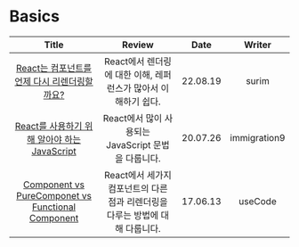 # Basics

|                                                                                       Title                                                                                        |                                    Review                                     |   Date   |    Writer    |
| :--------------------------------------------------------------------------------------------------------------------------------------------------------------------------------: | :---------------------------------------------------------------------------: | :------: | :----------: |
|                                <a href="https://velog.io/@surim014/react-rerender" target="_blank">React는 컴포넌트를 언제 다시 리렌더링할까요?<a>                                 |        React에서 렌더링에 대한 이해, 레퍼런스가 많아서 이해하기 쉽다.         | 22.08.19 |    surim     |
|      <a href="https://immigration9.github.io/react,javascript/2020/07/26/javascript-to-know-for-react.html" target="_blank">React를 사용하기 위해 알아야 하는 JavaScript <a>       |              React에서 많이 사용되는 JavaScript 문법을 다룹니다.              | 20.07.26 | immigration9 |
| <a href="https://usecode.pw/react-%EC%9D%B4%ED%95%B4-%EA%B8%B0%EC%B4%88-class-vs-pure-vs-function-component/" target="_blank">Component vs PureComponet vs Functional Component<a> | React에서 세가지 컴포넌트의 다른 점과 리렌더링을 다루는 방법에 대해 다룹니다. | 17.06.13 |   useCode    |
